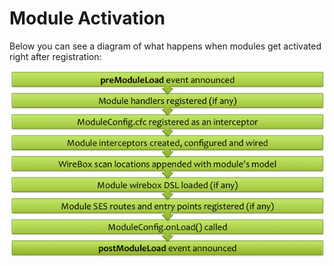 # Module Activation

Below you can see a diagram of what happens when modules get activated right after registration:


![](/images/ModulesActivation.jpg)
